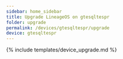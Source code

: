 ```yaml
---
sidebar: home_sidebar
title: Upgrade LineageOS on gtesqltespr
folder: upgrade
permalink: /devices/gtesqltespr/upgrade
device: gtesqltespr
---
```

{% include templates/device_upgrade.md %}
